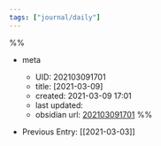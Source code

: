 ```yaml
---
tags: ["journal/daily"]
---
```

%%
- meta
	- UID: 202103091701
	- title: [2021-03-09]
	- created: 2021-03-09 17:01
	- last updated: 
	- obsidian url:  [202103091701](obsidian://open?vault=not-a-robot&file=daily%2F2021-03%2F2021-03-09)
%%


- Previous Entry: [[2021-03-03]]

